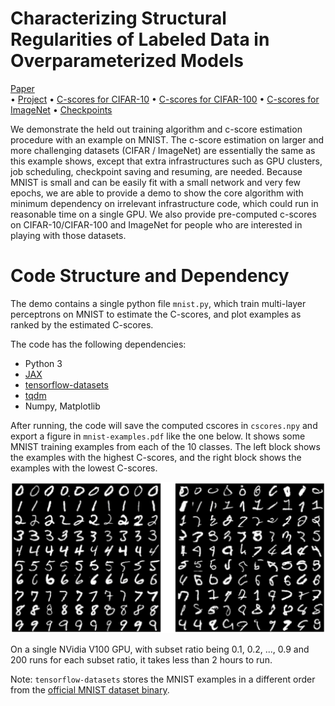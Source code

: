 # Characterizing Structural Regularities of Labeled Data in Overparameterized Models

[Paper](https://arxiv.org/abs/2002.03206)	
&bull; [Project](https://pluskid.github.io/structural-regularity/)
&bull; [C-scores for CIFAR-10](https://pluskid.github.io/structural-regularity/cscores/cifar10-cscores-orig-order.npz)
&bull; [C-scores for CIFAR-100](https://pluskid.github.io/structural-regularity/cscores/cifar100-cscores-orig-order.npz)
&bull; [C-scores for ImageNet](https://pluskid.github.io/structural-regularity/cscores/imagenet-cscores-with-filename.npz)
&bull; [Checkpoints](https://github.com/google-research/heldout-influence-estimation)


We demonstrate the held out training algorithm and c-score estimation procedure 
with an example on MNIST. The c-score estimation on larger and more challenging datasets
(CIFAR / ImageNet) are essentially the same as this example shows, except that extra infrastructures
such as GPU clusters, job scheduling, checkpoint saving and resuming, are needed.
Because MNIST is small and can be easily fit with a small network and very few epochs, 
we are able to provide a demo to show the core algorithm with minimum dependency on 
irrelevant infrastructure code, which could run in reasonable time on a single GPU. 
We also provide pre-computed c-scores on CIFAR-10/CIFAR-100 and ImageNet for people
who are interested in playing with those datasets.

# Code Structure and Dependency

The demo contains a single python file `mnist.py`, which train multi-layer perceptrons on MNIST
to estimate the C-scores, and plot examples as ranked by the estimated C-scores.

The code has the following dependencies:

- Python 3
- [JAX](https://github.com/google/jax)
- [tensorflow-datasets](https://www.tensorflow.org/datasets)
- [tqdm](https://github.com/tqdm/tqdm)
- Numpy, Matplotlib

After running, the code will save the computed cscores in `cscores.npy` and
export a figure in `mnist-examples.pdf` like the one below. It shows some MNIST 
training examples from each of the 10 classes. 
The left block shows the examples with the highest C-scores,
and the right block shows the examples with the lowest C-scores.

![MNIST Examples](mnist-examples.png)

On a single NVidia V100 GPU, with subset ratio being 0.1, 0.2, ..., 0.9
and 200 runs for each subset ratio, it takes less than 2 hours to run.

Note: `tensorflow-datasets` stores the MNIST examples in a different order
from the [official MNIST dataset binary](http://yann.lecun.com/exdb/mnist/).
